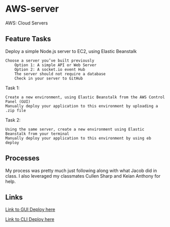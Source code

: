 # AWS-server

AWS: Cloud Servers

## Feature Tasks

Deploy a simple Node.js server to EC2, using Elastic Beanstalk

    Choose a server you’ve built previously
        Option 1: A simple API or Web Server
        Option 2: A socket.io event Hub
        The server should not require a database
        Check in your server to GitHub

Task 1:

    Create a new environment, using Elastic Beanstalk from the AWS Control Panel (GUI)
    Manually deploy your application to this environment by uploading a .zip file

Task 2:

    Using the same server, create a new environment using Elastic Beanstalk from your terminal
    Manually deploy your application to this environment by using eb deploy

## Processes

My process was pretty much just following along with what Jacob did in class. I also leveraged my classmates Cullen Sharp and Keian Anthony for help.

## Links

[Link to GUI Deploy here](http://timserver-env.eba-vcf4ynfp.us-west-2.elasticbeanstalk.com/)

[Link to CLI Deploy here](http://tim-env.eba-apnmxfza.us-west-2.elasticbeanstalk.com/)
